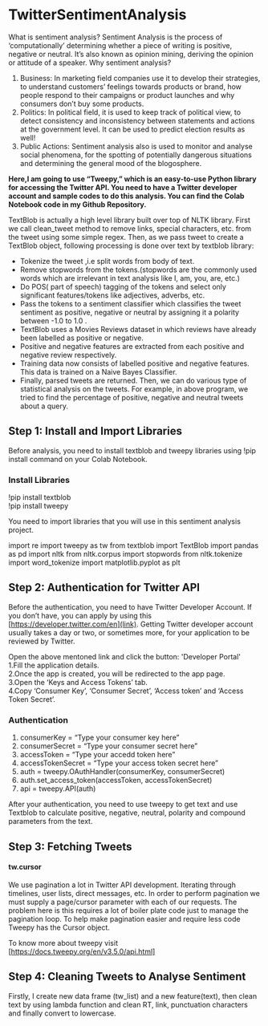 # TwitterSentimentAnalysis
What is sentiment analysis? Sentiment Analysis is the process of ‘computationally’ determining whether a piece of writing is positive, negative or neutral. It’s also known as opinion mining, deriving the opinion or attitude of a speaker. Why sentiment analysis?

1. Business: In marketing field companies use it to develop their strategies, to understand customers’ feelings towards products or brand, how people respond to their campaigns or product launches and why consumers don’t buy some products.
1. Politics: In political field, it is used to keep track of political view, to detect consistency and inconsistency between statements and actions at the government level. It can be used to predict election results as well!
1. Public Actions: Sentiment analysis also is used to monitor and analyse social phenomena, for the spotting of potentially dangerous situations and determining the general mood of the blogosphere.

**Here,I am going to use “Tweepy,” which is an easy-to-use Python library for accessing the Twitter API. You need to have a Twitter developer account and sample codes to do this analysis. You can find the Colab Notebook code in my Github Repository.**

TextBlob is actually a high level library built over top of NLTK library. First we call clean_tweet method to remove links, special characters, etc. from the tweet using some simple regex. Then, as we pass tweet to create a TextBlob object, following processing is done over text by textblob library:
* Tokenize the tweet ,i.e split words from body of text.
* Remove stopwords from the tokens.(stopwords are the commonly used words which are irrelevant in text analysis like I, am, you, are, etc.)
* Do POS( part of speech) tagging of the tokens and select only significant features/tokens like adjectives, adverbs, etc.
* Pass the tokens to a sentiment classifier which classifies the tweet sentiment as positive, negative or neutral by assigning it a polarity between -1.0 to 1.0 .
* TextBlob uses a Movies Reviews dataset in which reviews have already been labelled as positive or negative.
* Positive and negative features are extracted from each positive and negative review respectively.
* Training data now consists of labelled positive and negative features. This data is trained on a Naive Bayes Classifier.
* Finally, parsed tweets are returned. Then, we can do various type of statistical analysis on the tweets. For example, in above program, we tried to find the percentage of positive, negative and neutral tweets about a query.


## Step 1: Install and Import Libraries
Before analysis, you need to install textblob and tweepy libraries using !pip install command on your Colab Notebook.

### Install Libraries
!pip install textblob <br>
!pip install tweepy


You need to import libraries that you will use in this sentiment analysis project.

import re
import tweepy as tw
from textblob import TextBlob
import pandas as pd
import nltk
from nltk.corpus import stopwords
from nltk.tokenize import word_tokenize
import matplotlib.pyplot as plt



## Step 2: Authentication for Twitter API
Before the authentication, you need to have Twitter Developer Account. If you don’t have, you can apply by using this [https://developer.twitter.com/en](link). Getting Twitter developer account usually takes a day or two, or sometimes more, for your application to be reviewed by Twitter.

Open the above mentoned link and click the button: 'Developer Portal'<br>
1.Fill the application details.<br>
2.Once the app is created, you will be redirected to the app page.<br>
3.Open the ‘Keys and Access Tokens’ tab.<br>
4.Copy ‘Consumer Key’, ‘Consumer Secret’, ‘Access token’ and ‘Access Token Secret’.

### Authentication
1. consumerKey = “Type your consumer key here”
1. consumerSecret = “Type your consumer secret here”
1. accessToken = “Type your accedd token here”
1. accessTokenSecret = “Type your access token secret here”
1. auth = tweepy.OAuthHandler(consumerKey, consumerSecret)
1. auth.set_access_token(accessToken, accessTokenSecret)
1. api = tweepy.API(auth)


After your authentication, you need to use tweepy to get text and use Textblob to calculate positive, negative, neutral, polarity and compound parameters from the text.

## Step 3: Fetching Tweets
#### tw.cursor 
We use pagination a lot in Twitter API development. Iterating through timelines, user lists, direct messages, etc. In order to perform pagination we must supply a page/cursor parameter with each of our requests. The problem here is this requires a lot of boiler plate code just to manage the pagination loop. To help make pagination easier and require less code Tweepy has the Cursor object.

To know more about tweepy visit [https://docs.tweepy.org/en/v3.5.0/api.html]

## Step 4: Cleaning Tweets to Analyse Sentiment
Firstly, I create new data frame (tw_list) and a new feature(text), then clean text by using lambda function and clean RT, link, punctuation characters and finally convert to lowercase.
